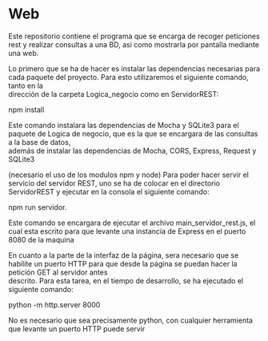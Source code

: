 # Web
Este repositorio contiene el programa que se encarga de recoger peticiones rest y realizar consultas a una BD, asi como mostrarla por pantalla mediante una web.  
  
Lo primero que se ha de hacer es instalar las dependencias necesarias para cada paquete del proyecto. Para esto utilizaremos el siguiente comando, tanto en la   
dirección de la carpeta Logica_negocio como en ServidorREST:
  
npm install  
  
Este comando instalara las dependencias de Mocha y SQLite3 para el paquete de Logica de negocio, que es la que se encargara de las consultas a la base de datos,  
además de instalar las dependencias de Mocha, CORS, Express, Request y SQLite3

(necesario el uso de los modulos npm y node)
Para poder hacer servir el servicio del servidor REST, uno se ha de colocar en el directorio ServidorREST y ejecutar en la consola el siguiente comando:  

npm run servidor.  
  
Este comando se encargara de ejecutar el archivo main_servidor_rest.js, el cual esta escrito para que levante una instancia de Express en el puerto 8080 de la maquina  
  
En cuanto a la parte de la interfaz de la página, sera necesario que se habilite un puerto HTTP para que desde la página se puedan hacer la petición GET al servidor antes  
descrito. Para esta tarea, en el tiempo de desarrollo, se ha ejecutado el siguiente comando:  
  
python -m http.server 8000  
  
No es necesario que sea precisamente python, con cualquier herramienta que levante un puerto HTTP puede servir
